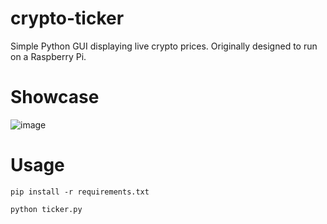 # crypto-ticker
Simple Python GUI displaying live crypto prices. Originally designed to run on a Raspberry Pi.

# Showcase
![image](https://github.com/user-attachments/assets/e8d364d1-de2a-4d69-92ce-c3c58733dc47)


# Usage
`pip install -r requirements.txt`

`python ticker.py`
